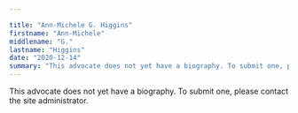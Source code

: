 ```yaml
---

title: "Ann-Michele G. Higgins"
firstname: "Ann-Michele"
middlename: "G."
lastname: "Higgins"
date: "2020-12-14"
summary: "This advocate does not yet have a biography. To submit one, please contact the site administrator."
---
```

This advocate does not yet have a biography. To submit one, please contact the site administrator.

